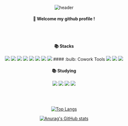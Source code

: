<div align="center"> 

![header](https://capsule-render.vercel.app/api?type=transparent&text=Hello,%20I'm%20Youn&fontColor=1e90ff)

####  :wave: Welcome my github profile !

  
 <br/>
 <br/>
  
####  :books: Stacks 
<img src="https://img.shields.io/badge/Python-3776AB?style=for-the-badge&logo=Python&logoColor=white">
<img src="https://img.shields.io/badge/Pandas-150458?style=for-the-badge&logo=Pandas&logoColor=white">
<img src="https://img.shields.io/badge/Numpy-013243?style=for-the-badge&logo=Numpy&logoColor=white">
<img src="https://img.shields.io/badge/Selenium-43B02A?style=for-the-badge&logo=Selenium&logoColor=white">
<img src="https://img.shields.io/badge/PyTorch-EE4C2C?style=for-the-badge&logo=PyTorch&logoColor=white">
<img src="https://img.shields.io/badge/scikitlearn-F7931E?style=for-the-badge&logo=scikitlearn&logoColor=white">
<img src="https://img.shields.io/badge/mysql-4479A1?style=for-the-badge&logo=mysql&logoColor=white">
<img src="https://img.shields.io/badge/tableau-E97627?style=for-the-badge&logo=tableau&logoColor=white">
####  :bulb: Cowork Tools 
<img src="https://img.shields.io/badge/notion-FFFFFF?style=for-the-badge&logo=notion&logoColor=black">
<img src="https://img.shields.io/badge/slack-4A154B?style=for-the-badge&logo=slack&logoColor=white">
<img src="https://img.shields.io/badge/github-181717?style=for-the-badge&logo=github&logoColor=white">

####  :books: Studying 

<img src="https://img.shields.io/badge/django-092E20?style=for-the-badge&logo=django&logoColor=white">
<img src="https://img.shields.io/badge/html5-E34F26?style=for-the-badge&logo=html5&logoColor=white">
<img src="https://img.shields.io/badge/css3-1572B6?style=for-the-badge&logo=css3&logoColor=white">
<img src="https://img.shields.io/badge/javascript-F7DF1E?style=for-the-badge&logo=javascript&logoColor=white">
 
 
 <br/>
 <br/>
 <br/>
 <br/>
 
 
[![Top Langs](https://github-readme-stats.vercel.app/api/top-langs/?username=kyooon6248&layout=compact)](https://github.com/kyooon6248/github-readme-stats)

[![Anurag's GitHub stats](https://github-readme-stats.vercel.app/api?username=kyooon6248)](https://github.com/kyooon6248/github-readme-stats)
<div>
